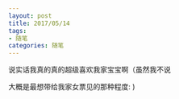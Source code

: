 ```yaml
---
layout: post
title: 2017/05/14
tags:
- 随笔
categories: 随笔
---
```

说实话我真的真的超级喜欢我家宝宝啊（虽然我不说

大概是最想带给我家女票见的那种程度: )
